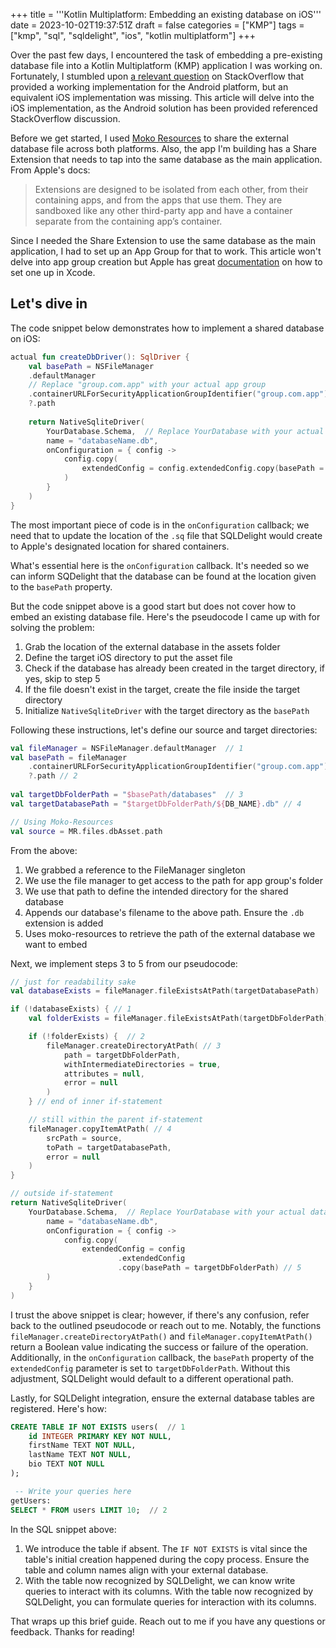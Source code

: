 +++
title = '''Kotlin Multiplatform: Embedding an existing database on iOS'''
date = 2023-10-02T19:37:51Z
draft = false
categories = ["KMP"]
tags = ["kmp", "sql", "sqldelight", "ios", "kotlin multiplatform"]
+++

Over the past few days, I encountered the task of embedding a pre-existing database file into a Kotlin Multiplatform (KMP) application I was working on. Fortunately, I stumbled upon [a relevant question](https://stackoverflow.com/questions/76382380/pre-populate-database-in-kmm-on-ios-side-using-sqldelight) on StackOverflow that provided a working implementation for the Android platform, but an equivalent iOS implementation was missing. This article will delve into the iOS implementation, as the Android solution has been provided referenced StackOverflow discussion.

Before we get started, I used [Moko Resources](https://github.com/icerockdev/moko-resources) to share the external database file across both platforms. Also, the app I'm building has a Share Extension that needs to tap into the same database as the main application.  From Apple's docs: 

>  Extensions are designed to be isolated from each other, from their containing apps, and from the apps that use them. They are sandboxed like any other third-party app and have a container separate from the containing app’s container.

Since I needed the Share Extension to use the same database as the main application, I had to set up an App Group for that to work. This article won't delve into app group creation but Apple has great [documentation](https://developer.apple.com/documentation/xcode/configuring-app-groups) on how to set one up in Xcode.

## Let's dive in

The code snippet below demonstrates how to implement a shared database on iOS:
```kotlin 
actual fun createDbDriver(): SqlDriver {
	val basePath = NSFileManager  
    .defaultManager  
    // Replace "group.com.app" with your actual app group
    .containerURLForSecurityApplicationGroupIdentifier("group.com.app")  
    ?.path  
  
	return NativeSqliteDriver(  
	    YourDatabase.Schema,  // Replace YourDatabase with your actual database
	    name = "databaseName.db",  
	    onConfiguration = { config ->  
	        config.copy(  
			    extendedConfig = config.extendedConfig.copy(basePath = basePath)
			)
	    }
	)
}
```
The most important piece of code is in the `onConfiguration` callback; we need that to update the location of the `.sq` file that SQLDelight would create to Apple's designated location for shared containers. 

What's essential here is the `onConfiguration` callback. It's needed so we can inform SQDelight that the database can be found at the location given to the `basePath` property. 

But the code snippet above is a good start but does not cover how to embed an existing database file. Here's the pseudocode I came up with for solving the problem: 
1. Grab the location of the external database in the assets folder
2. Define the target iOS directory to put the asset file 
3. Check if the database has already been created in the target directory, if yes, skip to step 5
4. If the file doesn't exist in the target, create the file inside the target directory
5. Initialize `NativeSqliteDriver` with the target directory as the `basePath`

Following these instructions, let's define our source and target directories:

```kotlin 
val fileManager = NSFileManager.defaultManager  // 1
val basePath = fileManager 
	.containerURLForSecurityApplicationGroupIdentifier("group.com.app")
	?.path // 2
  
val targetDbFolderPath = "$basePath/databases"  // 3
val targetDatabasePath = "$targetDbFolderPath/${DB_NAME}.db" // 4

// Using Moko-Resources
val source = MR.files.dbAsset.path 
```

From the above: 
1. We grabbed a reference to the FileManager singleton
2. We use the file manager to get access to the path for app group's folder
3. We use that path to define the intended directory for the shared database
4. Appends our database's filename to the above path. Ensure the `.db` extension is added
5. Uses moko-resources to retrieve the path of the external database we want to embed

Next, we implement steps 3 to 5 from our pseudocode:

```Kotlin 
// just for readability sake
val databaseExists = fileManager.fileExistsAtPath(targetDatabasePath) 

if (!databaseExists) { // 1
	val folderExists = fileManager.fileExistsAtPath(targetDbFolderPath)

	if (!folderExists) {  // 2
		fileManager.createDirectoryAtPath( // 3
			path = targetDbFolderPath, 
			withIntermediateDirectories = true, 
			attributes = null, 
			error = null
		)
	} // end of inner if-statement

	// still within the parent if-statement 
	fileManager.copyItemAtPath( // 4
		srcPath = source, 
		toPath = targetDatabasePath, 
		error = null
	)
}

// outside if-statement
return NativeSqliteDriver(  
	YourDatabase.Schema,  // Replace YourDatabase with your actual database
		name = "databaseName.db",  
	    onConfiguration = { config ->  
	        config.copy(  
			    extendedConfig = config
					    .extendedConfig
					    .copy(basePath = targetDbFolderPath) // 5
		)
	}
)
```

I trust the above snippet is clear; however, if there's any confusion, refer back to the outlined pseudocode or reach out to me. Notably, the functions `fileManager.createDirectoryAtPath()` and `fileManager.copyItemAtPath()` return a Boolean value indicating the success or failure of the operation. Additionally, in the `onConfiguration` callback, the `basePath` property of the `extendedConfig` parameter is set to `targetDbFolderPath`. Without this adjustment, SQLDelight would default to a different operational path.


Lastly, for SQLDelight integration, ensure the external database tables are registered. Here's how:

```SQL 
CREATE TABLE IF NOT EXISTS users(  // 1
    id INTEGER PRIMARY KEY NOT NULL,  
    firstName TEXT NOT NULL,  
    lastName TEXT NOT NULL,  
    bio TEXT NOT NULL
);

 -- Write your queries here
getUsers: 
SELECT * FROM users LIMIT 10;  // 2
```

In the SQL snippet above: 
1.  We introduce the table if absent. The `IF NOT EXISTS` is vital since the table's initial creation happened during the copy process. Ensure the table and column names align with your external database.
2. With the table now recognized by SQLDelight, we can know write queries to interact with its columns. 
With the table now recognized by SQLDelight, you can formulate queries for interaction with its columns.

That wraps up this brief guide. Reach out to me if you have any questions or feedback. Thanks for reading! 
